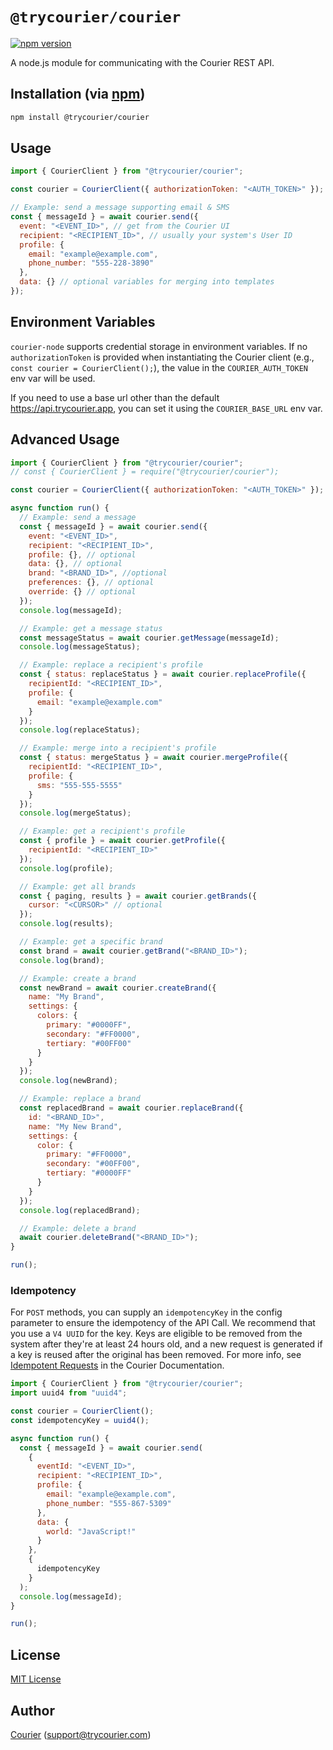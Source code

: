 # `@trycourier/courier`

[![npm version](https://badge.fury.io/js/%40trycourier%2Fcourier.svg)](https://badge.fury.io/js/%40trycourier%2Fcourier)

A node.js module for communicating with the Courier REST API.

## Installation (via [npm](https://www.npmjs.com/package/@trycourier/courier))

```bash
npm install @trycourier/courier
```

## Usage

```javascript
import { CourierClient } from "@trycourier/courier";

const courier = CourierClient({ authorizationToken: "<AUTH_TOKEN>" }); // get from the Courier UI

// Example: send a message supporting email & SMS
const { messageId } = await courier.send({
  event: "<EVENT_ID>", // get from the Courier UI
  recipient: "<RECIPIENT_ID>", // usually your system's User ID
  profile: {
    email: "example@example.com",
    phone_number: "555-228-3890"
  },
  data: {} // optional variables for merging into templates
});
```

## Environment Variables

`courier-node` supports credential storage in environment variables. If no `authorizationToken` is provided when instantiating the Courier client (e.g., `const courier = CourierClient();`), the value in the `COURIER_AUTH_TOKEN` env var will be used.

If you need to use a base url other than the default https://api.trycourier.app, you can set it using the `COURIER_BASE_URL` env var.

## Advanced Usage

```javascript
import { CourierClient } from "@trycourier/courier";
// const { CourierClient } = require("@trycourier/courier");

const courier = CourierClient({ authorizationToken: "<AUTH_TOKEN>" });

async function run() {
  // Example: send a message
  const { messageId } = await courier.send({
    event: "<EVENT_ID>",
    recipient: "<RECIPIENT_ID>",
    profile: {}, // optional
    data: {}, // optional
    brand: "<BRAND_ID>", //optional
    preferences: {}, // optional
    override: {} // optional
  });
  console.log(messageId);

  // Example: get a message status
  const messageStatus = await courier.getMessage(messageId);
  console.log(messageStatus);

  // Example: replace a recipient's profile
  const { status: replaceStatus } = await courier.replaceProfile({
    recipientId: "<RECIPIENT_ID>",
    profile: {
      email: "example@example.com"
    }
  });
  console.log(replaceStatus);

  // Example: merge into a recipient's profile
  const { status: mergeStatus } = await courier.mergeProfile({
    recipientId: "<RECIPIENT_ID>",
    profile: {
      sms: "555-555-5555"
    }
  });
  console.log(mergeStatus);

  // Example: get a recipient's profile
  const { profile } = await courier.getProfile({
    recipientId: "<RECIPIENT_ID>"
  });
  console.log(profile);

  // Example: get all brands
  const { paging, results } = await courier.getBrands({
    cursor: "<CURSOR>" // optional
  });
  console.log(results);

  // Example: get a specific brand
  const brand = await courier.getBrand("<BRAND_ID>");
  console.log(brand);

  // Example: create a brand
  const newBrand = await courier.createBrand({
    name: "My Brand",
    settings: {
      colors: {
        primary: "#0000FF",
        secondary: "#FF0000",
        tertiary: "#00FF00"
      }
    }
  });
  console.log(newBrand);

  // Example: replace a brand
  const replacedBrand = await courier.replaceBrand({
    id: "<BRAND_ID>",
    name: "My New Brand",
    settings: {
      color: {
        primary: "#FF0000",
        secondary: "#00FF00",
        tertiary: "#0000FF"
      }
    }
  });
  console.log(replacedBrand);

  // Example: delete a brand
  await courier.deleteBrand("<BRAND_ID>");
}

run();
```

### Idempotency

For `POST` methods, you can supply an `idempotencyKey` in the config parameter to ensure the idempotency of the API Call. We recommend that you use a `V4 UUID` for the key. Keys are eligible to be removed from the system after they're at least 24 hours old, and a new request is generated if a key is reused after the original has been removed. For more info, see [Idempotent Requests](https://docs.trycourier.com/reference/idempotent-requests) in the Courier Documentation.

```javascript
import { CourierClient } from "@trycourier/courier";
import uuid4 from "uuid4";

const courier = CourierClient();
const idempotencyKey = uuid4();

async function run() {
  const { messageId } = await courier.send(
    {
      eventId: "<EVENT_ID>",
      recipient: "<RECIPIENT_ID>",
      profile: {
        email: "example@example.com",
        phone_number: "555-867-5309"
      },
      data: {
        world: "JavaScript!"
      }
    },
    {
      idempotencyKey
    }
  );
  console.log(messageId);
}

run();
```

## License

[MIT License](http://www.opensource.org/licenses/mit-license.php)

## Author

[Courier](https://github.com/trycourier) ([support@trycourier.com](mailto:support@trycourier.com))
